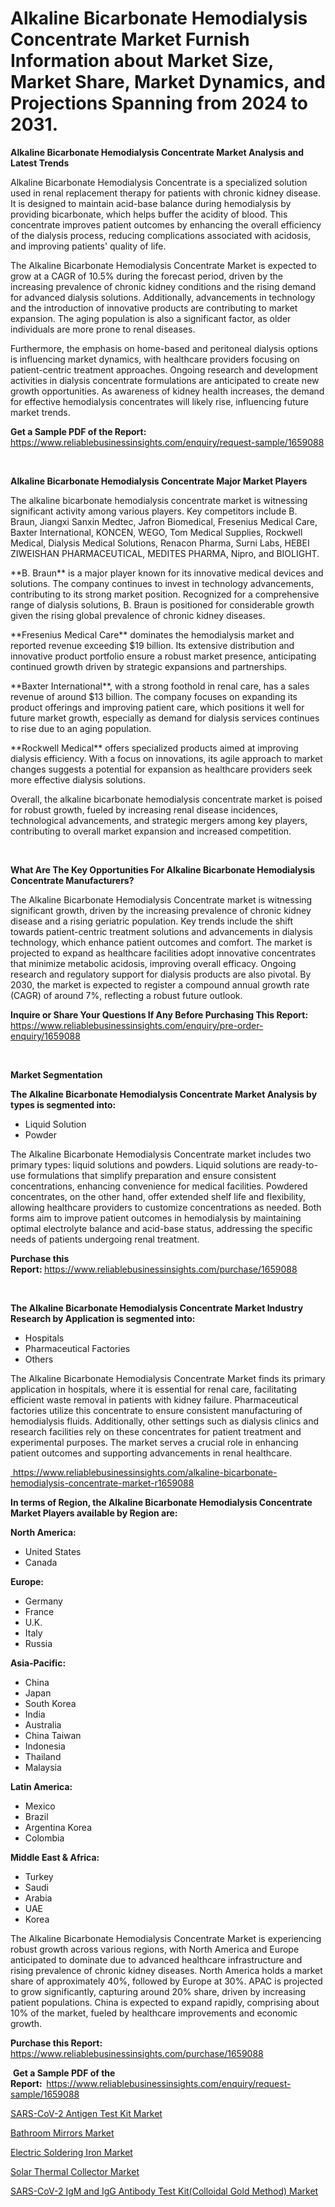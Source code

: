 <p><h1>Alkaline Bicarbonate Hemodialysis Concentrate Market Furnish Information about Market Size, Market Share, Market Dynamics, and Projections Spanning from 2024 to 2031.</h1></p><p><strong>Alkaline Bicarbonate Hemodialysis Concentrate Market Analysis and Latest Trends</strong></p>
<p><p>Alkaline Bicarbonate Hemodialysis Concentrate is a specialized solution used in renal replacement therapy for patients with chronic kidney disease. It is designed to maintain acid-base balance during hemodialysis by providing bicarbonate, which helps buffer the acidity of blood. This concentrate improves patient outcomes by enhancing the overall efficiency of the dialysis process, reducing complications associated with acidosis, and improving patients' quality of life.</p><p>The Alkaline Bicarbonate Hemodialysis Concentrate Market is expected to grow at a CAGR of 10.5% during the forecast period, driven by the increasing prevalence of chronic kidney conditions and the rising demand for advanced dialysis solutions. Additionally, advancements in technology and the introduction of innovative products are contributing to market expansion. The aging population is also a significant factor, as older individuals are more prone to renal diseases.</p><p>Furthermore, the emphasis on home-based and peritoneal dialysis options is influencing market dynamics, with healthcare providers focusing on patient-centric treatment approaches. Ongoing research and development activities in dialysis concentrate formulations are anticipated to create new growth opportunities. As awareness of kidney health increases, the demand for effective hemodialysis concentrates will likely rise, influencing future market trends.</p></p>
<p><strong>Get a Sample PDF of the Report:&nbsp;</strong> <a href="https://www.reliablebusinessinsights.com/enquiry/request-sample/1659088?utm_campaign=1113&utm_medium=2&utm_source=Github&utm_content=ia&utm_term=28092024&utm_id=alkaline-bicarbonate-hemodialysis-concentrate">https://www.reliablebusinessinsights.com/enquiry/request-sample/1659088</a></p>
<p>&nbsp;</p>
<p><strong>Alkaline Bicarbonate Hemodialysis Concentrate Major Market Players</strong></p>
<p><p>The alkaline bicarbonate hemodialysis concentrate market is witnessing significant activity among various players. Key competitors include B. Braun, Jiangxi Sanxin Medtec, Jafron Biomedical, Fresenius Medical Care, Baxter International, KONCEN, WEGO, Tom Medical Supplies, Rockwell Medical, Dialysis Medical Solutions, Renacon Pharma, Surni Labs, HEBEI ZIWEISHAN PHARMACEUTICAL, MEDITES PHARMA, Nipro, and BIOLIGHT.</p><p>**B. Braun** is a major player known for its innovative medical devices and solutions. The company continues to invest in technology advancements, contributing to its strong market position. Recognized for a comprehensive range of dialysis solutions, B. Braun is positioned for considerable growth given the rising global prevalence of chronic kidney diseases.</p><p>**Fresenius Medical Care** dominates the hemodialysis market and reported revenue exceeding $19 billion. Its extensive distribution and innovative product portfolio ensure a robust market presence, anticipating continued growth driven by strategic expansions and partnerships.</p><p>**Baxter International**, with a strong foothold in renal care, has a sales revenue of around $13 billion. The company focuses on expanding its product offerings and improving patient care, which positions it well for future market growth, especially as demand for dialysis services continues to rise due to an aging population.</p><p>**Rockwell Medical** offers specialized products aimed at improving dialysis efficiency. With a focus on innovations, its agile approach to market changes suggests a potential for expansion as healthcare providers seek more effective dialysis solutions.</p><p>Overall, the alkaline bicarbonate hemodialysis concentrate market is poised for robust growth, fueled by increasing renal disease incidences, technological advancements, and strategic mergers among key players, contributing to overall market expansion and increased competition.</p></p>
<p>&nbsp;</p>
<p><strong>What Are The Key Opportunities For Alkaline Bicarbonate Hemodialysis Concentrate Manufacturers?</strong></p>
<p><p>The Alkaline Bicarbonate Hemodialysis Concentrate market is witnessing significant growth, driven by the increasing prevalence of chronic kidney disease and a rising geriatric population. Key trends include the shift towards patient-centric treatment solutions and advancements in dialysis technology, which enhance patient outcomes and comfort. The market is projected to expand as healthcare facilities adopt innovative concentrates that minimize metabolic acidosis, improving overall efficacy. Ongoing research and regulatory support for dialysis products are also pivotal. By 2030, the market is expected to register a compound annual growth rate (CAGR) of around 7%, reflecting a robust future outlook.</p></p>
<p><strong>Inquire or Share Your Questions If Any Before Purchasing This Report:</strong> <a href="https://www.reliablebusinessinsights.com/enquiry/pre-order-enquiry/1659088?utm_campaign=1113&utm_medium=2&utm_source=Github&utm_content=ia&utm_term=28092024&utm_id=alkaline-bicarbonate-hemodialysis-concentrate">https://www.reliablebusinessinsights.com/enquiry/pre-order-enquiry/1659088</a></p>
<p>&nbsp;</p>
<p><strong>Market Segmentation</strong></p>
<p><strong>The Alkaline Bicarbonate Hemodialysis Concentrate Market Analysis by types is segmented into:</strong></p>
<p><ul><li>Liquid Solution</li><li>Powder</li></ul></p>
<p><p>The Alkaline Bicarbonate Hemodialysis Concentrate market includes two primary types: liquid solutions and powders. Liquid solutions are ready-to-use formulations that simplify preparation and ensure consistent concentrations, enhancing convenience for medical facilities. Powdered concentrates, on the other hand, offer extended shelf life and flexibility, allowing healthcare providers to customize concentrations as needed. Both forms aim to improve patient outcomes in hemodialysis by maintaining optimal electrolyte balance and acid-base status, addressing the specific needs of patients undergoing renal treatment.</p></p>
<p><strong>Purchase this Report:&nbsp;</strong><a href="https://www.reliablebusinessinsights.com/purchase/1659088?utm_campaign=1113&utm_medium=2&utm_source=Github&utm_content=ia&utm_term=28092024&utm_id=alkaline-bicarbonate-hemodialysis-concentrate">https://www.reliablebusinessinsights.com/purchase/1659088</a></p>
<p>&nbsp;</p>
<p><strong>The Alkaline Bicarbonate Hemodialysis Concentrate Market Industry Research by Application is segmented into:</strong></p>
<p><ul><li>Hospitals</li><li>Pharmaceutical Factories</li><li>Others</li></ul></p>
<p><p>The Alkaline Bicarbonate Hemodialysis Concentrate Market finds its primary application in hospitals, where it is essential for renal care, facilitating efficient waste removal in patients with kidney failure. Pharmaceutical factories utilize this concentrate to ensure consistent manufacturing of hemodialysis fluids. Additionally, other settings such as dialysis clinics and research facilities rely on these concentrates for patient treatment and experimental purposes. The market serves a crucial role in enhancing patient outcomes and supporting advancements in renal healthcare.</p></p>
<p><a href="https://www.reliablebusinessinsights.com/alkaline-bicarbonate-hemodialysis-concentrate-market-r1659088?utm_campaign=1113&utm_medium=2&utm_source=Github&utm_content=ia&utm_term=28092024&utm_id=alkaline-bicarbonate-hemodialysis-concentrate">&nbsp;https://www.reliablebusinessinsights.com/alkaline-bicarbonate-hemodialysis-concentrate-market-r1659088</a></p>
<p><strong>In terms of Region, the Alkaline Bicarbonate Hemodialysis Concentrate Market Players available by Region are:</strong></p>
<p>
    <p> <strong> North America: </strong>
        <ul>
            <li>United States</li>
            <li>Canada</li>
        </ul>
        </p> 
    <p> <strong> Europe: </strong>
        <ul>
            <li>Germany</li>
            <li>France</li>
            <li>U.K.</li>
            <li>Italy</li>
            <li>Russia</li>
        </ul>
        </p> 
    <p> <strong> Asia-Pacific: </strong>
        <ul>
            <li>China</li>
            <li>Japan</li>
            <li>South Korea</li>
            <li>India</li>
            <li>Australia</li>
            <li>China Taiwan</li>
            <li>Indonesia</li>
            <li>Thailand</li>
            <li>Malaysia</li>
        </ul>
        </p> 
    <p> <strong> Latin America: </strong>
        <ul>
            <li>Mexico</li>
            <li>Brazil</li>
            <li>Argentina Korea</li>
            <li>Colombia</li>
        </ul>
        </p> 
    <p> <strong> Middle East & Africa: </strong>
        <ul>
            <li>Turkey</li>
            <li>Saudi</li>
            <li>Arabia</li>
            <li>UAE</li>
            <li>Korea</li>
        </ul>
    </p>
    </p>
<p><p>The Alkaline Bicarbonate Hemodialysis Concentrate Market is experiencing robust growth across various regions, with North America and Europe anticipated to dominate due to advanced healthcare infrastructure and rising prevalence of chronic kidney diseases. North America holds a market share of approximately 40%, followed by Europe at 30%. APAC is projected to grow significantly, capturing around 20% share, driven by increasing patient populations. China is expected to expand rapidly, comprising about 10% of the market, fueled by healthcare improvements and economic growth.</p></p>
<p><strong>Purchase this Report: </strong><a href="https://www.reliablebusinessinsights.com/purchase/1659088?utm_campaign=1113&utm_medium=2&utm_source=Github&utm_content=ia&utm_term=28092024&utm_id=alkaline-bicarbonate-hemodialysis-concentrate">https://www.reliablebusinessinsights.com/purchase/1659088</a></p>
<p>&nbsp;<strong>Get a Sample PDF of the Report:&nbsp;&nbsp;</strong><a href="https://www.reliablebusinessinsights.com/enquiry/request-sample/1659088?utm_campaign=1113&utm_medium=2&utm_source=Github&utm_content=ia&utm_term=28092024&utm_id=alkaline-bicarbonate-hemodialysis-concentrate">https://www.reliablebusinessinsights.com/enquiry/request-sample/1659088</a></p>
<p><strong></strong></p>
<p><p><a href="https://github.com/KimNDobson/Market-Research-Report-List-1/blob/main/sars-cov-2-antigen-test-kit-market.md?utm_campaign=1113&utm_medium=2&utm_source=Github&utm_content=ia&utm_term=28092024&utm_id=alkaline-bicarbonate-hemodialysis-concentrate">SARS-CoV-2 Antigen Test Kit Market</a></p><p><a href="https://issuu.com/reportprime-2/docs/bathroom-mirrors-market-size-2030.p_49146b7c926a49?utm_campaign=1113&utm_medium=2&utm_source=Github&utm_content=ia&utm_term=28092024&utm_id=alkaline-bicarbonate-hemodialysis-concentrate">Bathroom Mirrors Market</a></p><p><a href="https://www.linkedin.com/pulse/electric-soldering-iron-market-trends-strategic-insights-2024-y3tme?utm_campaign=1113&utm_medium=2&utm_source=Github&utm_content=ia&utm_term=28092024&utm_id=alkaline-bicarbonate-hemodialysis-concentrate">Electric Soldering Iron Market</a></p><p><a href="https://www.linkedin.com/pulse/what-current-future-prospects-solar-thermal-collector-market-cleke?utm_campaign=1113&utm_medium=2&utm_source=Github&utm_content=ia&utm_term=28092024&utm_id=alkaline-bicarbonate-hemodialysis-concentrate">Solar Thermal Collector Market</a></p><p><a href="https://github.com/THOMPKINSLEO/Market-Research-Report-List-1/blob/main/sars-cov-2-igm-and-igg-antibody-test-kitcolloidal-gold-method-market.md?utm_campaign=1113&utm_medium=2&utm_source=Github&utm_content=ia&utm_term=28092024&utm_id=alkaline-bicarbonate-hemodialysis-concentrate">SARS-CoV-2 IgM and IgG Antibody Test Kit(Colloidal Gold Method) Market</a></p></p>